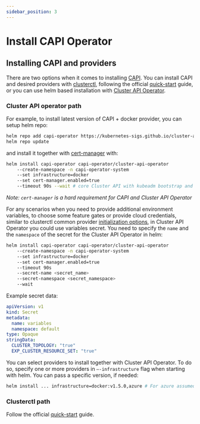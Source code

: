 ```yaml
---
sidebar_position: 3
---
```


# Install CAPI Operator

## Installing CAPI and providers

There are two options when it comes to installing [CAPI](https://github.com/kubernetes-sigs/cluster-api). You can install CAPI and desired providers with [clusterctl](https://cluster-api.sigs.k8s.io/user/quick-start#install-clusterctl), following the official [quick-start](https://cluster-api.sigs.k8s.io/user/quick-start#installation) guide, or you can use helm based installation with [Cluster API Operator](https://github.com/kubernetes-sigs/cluster-api-operator).

### Cluster API operator path

For example, to install latest version of CAPI + docker provider, you can setup helm repo:
```bash
helm repo add capi-operator https://kubernetes-sigs.github.io/cluster-api-operator
helm repo update
```
and install it together with [cert-manager](https://github.com/cert-manager/cert-manager) with:
```bash
helm install capi-operator capi-operator/cluster-api-operator
	--create-namespace -n capi-operator-system
	--set infrastructure=docker
	--set cert-manager.enabled=true
	--timeout 90s --wait # core Cluster API with kubeadm bootstrap and control plane providers will also be installed 
```
*Note: `cert-manager` is a hard requirement for CAPI and Cluster API Operator*

For any scenarios when you need to provide additional environment variables, to choose some feature gates or provide cloud credentials, similar to clusterctl common provider [initialization options](https://cluster-api.sigs.k8s.io/user/quick-start#initialization-for-common-providers), in Cluster API Operator you could use variables secret. You need to specify the `name` and the `namespace` of the secret for the Cluster API Operator in helm:
```bash
helm install capi-operator capi-operator/cluster-api-operator
	--create-namespace -n capi-operator-system 
	--set infrastructure=docker
	--set cert-manager.enabled=true
	--timeout 90s
	--secret-name <secret_name>
	--secret-namespace <secret_namespace>
	--wait
```

Example secret data:
```yaml
apiVersion: v1
kind: Secret
metadata:
  name: variables
  namespace: default
type: Opaque
stringData:
  CLUSTER_TOPOLOGY: "true"
  EXP_CLUSTER_RESOURCE_SET: "true"
```

You can select providers to install together with Cluster API Operator. To do so, specify one or more providers in `—-infrastructure` flag when starting with helm. You can pass a specific version, if needed:
```bash
helm install ... infrastructure=docker:v1.5.0,azure # For azure assumed latest version
```

### Clusterctl path

Follow the official [quick-start](https://cluster-api.sigs.k8s.io/user/quick-start#installation) guide.
